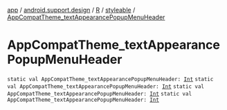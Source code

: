 [app](../../../index.md) / [android.support.design](../../index.md) / [R](../index.md) / [styleable](index.md) / [AppCompatTheme_textAppearancePopupMenuHeader](.)

# AppCompatTheme_textAppearancePopupMenuHeader

`static val AppCompatTheme_textAppearancePopupMenuHeader: `[`Int`](https://kotlinlang.org/api/latest/jvm/stdlib/kotlin/-int/index.html)
`static val AppCompatTheme_textAppearancePopupMenuHeader: `[`Int`](https://kotlinlang.org/api/latest/jvm/stdlib/kotlin/-int/index.html)
`static val AppCompatTheme_textAppearancePopupMenuHeader: `[`Int`](https://kotlinlang.org/api/latest/jvm/stdlib/kotlin/-int/index.html)
`static val AppCompatTheme_textAppearancePopupMenuHeader: `[`Int`](https://kotlinlang.org/api/latest/jvm/stdlib/kotlin/-int/index.html)